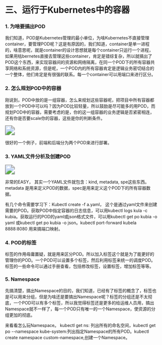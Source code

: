 # 三、运行于Kubernetes中的容器


### 1. 为啥要搞出POD

我们知道，POD是Kubernetes管理的最小单位，为啥Kubernetes不直接管理container，要管理POD呢？这是有原因的，我们知道，container是单一进程的，啥意思呢，就是container的设计思想就是每个container只运行一个进程， 如果用枯bernetes直接去管理这些container，肯定是错综复杂，所以就搞出了POD这个东西，来实现容器间的资源和网络隔离，在同一个POD下的所有容器共享网络和系统资源，但是呢，一个POD内的所有容器肯定是逻辑业务密切结合的一个整体，他们肯定是有很强的联系。每一个container可以用端口来进行区分。



### 2. 怎么规划POD中的容器

刚说到，POD中放的是一组容器，怎么来规划这些容器呢，把项目中所有容器都放到一个POD中可以吗？因为POD比较轻量，所以鼓励是尽可能多的用POD，而规划POD中的容器，需要考虑的是，你的这一组容器的业务逻辑是否紧密相连，还有你是否要scale你的容器，这些是你的判断条件。

<img src="https://cdn.jsdelivr.net/gh/yeliansong/github-blog-PIC/blog-images006y8mN6gy1g6ur9w2djtj30fc087n06.jpg" style="zoom:200%;" />



很好的一个例子，前端和后端分为两个POD来进行部署。



### 3. YAML文件分析及创建POD

<img src="https://cdn.jsdelivr.net/gh/yeliansong/github-blog-PIC/blog-images006y8mN6gy1g6ur9wxdumj30by06p75b.jpg" style="zoom:200%;" />

非常的EASY， 其实一个YAML文件就包含：kind, metadata, spe这些东西。metadata 是用来定义POD的数据，spec是用来定义这个POD下的所有容器数据。      

有几个命令需要学习下：Kubectl create -f a.yaml， 这个是通过yaml文件来创建需要的POD。获取POD中指定容器的日志信息，可以用kubectl logs kula -c kubia。获取运行的POD的yaml或json格式文件，可以用kubectl get po kubia -o yaml 或kubectl get po kubia -o json。kubectl port-forward kubela 8888:8080 用来搞端口映射。 



### 4. POD的标签

标签的作用毋庸置疑，就是用来区分POD。所以加入标签这个就是为了能更好的管理你的POD。一个POD可以设置多个标签，然后利用标签来统一的调度POD。标签的一些命令可以通过手册查看，包括修改标签，设置标签，增加标签等等。



### 5. Namespace 

先搞清楚，搞出Namespace的目的，我们知道，已经有了标签的概念了，标签也是可以用来分组，但是为啥还是要搞出Namespace呢？标签的分组还是不太彻底，一个POD可以有多个标签，所以我觉得标签还是更多的给运维人员用，搞出Namespace就不一样了，每一个POD只有唯一的一个Namespace，使资源的分组更加的彻底。

来看看怎么玩Namespace。 kubectl get ns: 列出所有的命名空间，kubectl get po --namespace kube-system:列出指定Namespace的所有POD。kubectl create namespace custom-namespace,创建一个Namespace。




